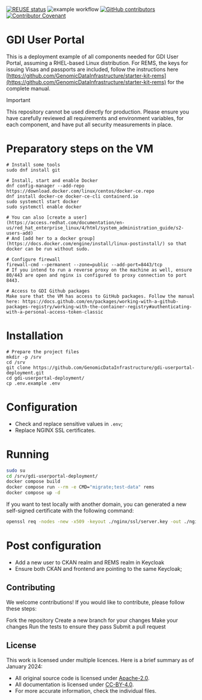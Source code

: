 <!--
SPDX-FileCopyrightText: 2024 PNED G.I.E.

SPDX-License-Identifier: CC-BY-4.0
-->
[![REUSE status](https://api.reuse.software/badge/github.com/GenomicDataInfrastructure/gdi-userportal-deployment)](https://api.reuse.software/info/github.com/GenomicDataInfrastructure/gdi-userportal-deployment)
![example workflow](https://github.com/GenomicDataInfrastructure/gdi-userportal-deployment/actions/workflows/test.yml/badge.svg)
[![GitHub contributors](https://img.shields.io/github/contributors/GenomicDataInfrastructure/gdi-userportal-deployment)](https://github.com/GenomicDataInfrastructure/gdi-userportal-deployment/graphs/contributors)
[![Contributor Covenant](https://img.shields.io/badge/Contributor%20Covenant-2.1-4baaaa.svg)](code_of_conduct.md)

# GDI User Portal
This is a deployment example of all components needed for GDI User Portal, assuming a RHEL-based Linux distribution. For REMS, the keys for issuing Visas and passports are included, follow the instructions here [https://github.com/GenomicDataInfrastructure/starter-kit-rems](https://github.com/GenomicDataInfrastructure/starter-kit-rems) for the complete manual.


> [!IMPORTANT]
> This repository cannot be used directly for production. Please ensure you have carefully reviewed all requirements and environment variables, for each component, and have put all security measurements in place.

# Preparatory steps on the VM
```
# Install some tools
sudo dnf install git 

# Install, start and enable Docker
dnf config-manager --add-repo https://download.docker.com/linux/centos/docker-ce.repo
dnf install docker-ce docker-ce-cli containerd.io
sudo systemctl start docker
sudo systemctl enable docker

# You can also [create a user](https://access.redhat.com/documentation/en-us/red_hat_enterprise_linux/4/html/system_administration_guide/s2-users-add)
# And [add her to a docker group](https://docs.docker.com/engine/install/linux-postinstall/) so that docker can be run without sudo.

# Configure firewall
firewall-cmd --permanent --zone=public --add-port=8443/tcp
# If you intend to run a reverse proxy on the machine as well, ensure 80/443 are open and nginx is configured to proxy connection to port 8443.

# Access to GDI Github packages 
Make sure that the VM has access to GitHub packages. Follow the manual here: https://docs.github.com/en/packages/working-with-a-github-packages-registry/working-with-the-container-registry#authenticating-with-a-personal-access-token-classic
```

# Installation
```
# Prepare the project files
mkdir -p /srv
cd /srv
git clone https://github.com/GenomicDataInfrastructure/gdi-userportal-deployment.git
cd gdi-userportal-deployment/
cp .env.example .env
```

# Configuration
* Check and replace sensitive values in `.env`;
* Replace NGINX SSL certificates.

# Running
```bash
sudo su
cd /srv/gdi-userportal-deployment/
docker compose build
docker compose run --rm -e CMD="migrate;test-data" rems
docker compose up -d
```

If you want to test locally with another domain, you can generated a new self-signed certificate with the following command:

```bash
openssl req -nodes -new -x509 -keyout ./nginx/ssl/server.key -out ./nginx/ssl/local.onemilliongenomes.eu.cert -days 2000 -subj "/CN=*.local.onemilliongenomes.eu"
```

# Post configuration
* Add a new user to CKAN realm and REMS realm in Keycloak
* Ensure both CKAN and frontend are pointing to the same Keycloak;

## Contributing

We welcome contributions! If you would like to contribute, please follow these steps:

Fork the repository
Create a new branch for your changes
Make your changes
Run the tests to ensure they pass
Submit a pull request

## License

This work is licensed under multiple licences. Here is a brief summary as of January 2024:

- All original source code is licensed under [Apache-2.0](./LICENSES/Apache-2.0.txt).
- All documentation is licensed under [CC-BY-4.0](./LICENSES/CC-BY-4.0.txt).
- For more accurate information, check the individual files.

